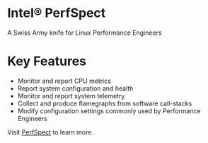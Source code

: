 # Intel® PerfSpect

A Swiss Army knife for Linux Performance Engineers 

# Key Features
- Monitor and report CPU metrics
- Report system configuration and health
- Monitor and report system telemetry
- Collect and produce flamegraphs from software call-stacks
- Modify configuration settings commonly used by Performance Engineers

Visit [PerfSpect](https://github.com/intel/PerfSpect) to learn more.